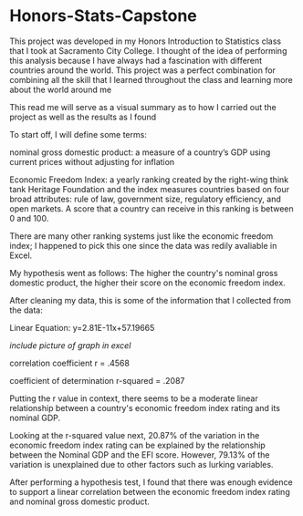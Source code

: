 # Honors-Stats-Capstone

This project was developed in my Honors Introduction to Statistics class that I took at Sacramento City College. I thought of the idea of performing this analysis because I have always had a fascination with different countries around the world. This project was a perfect combination for combining all the skill that I learned throughout the class and learning more about the world around me

This read me will serve as a visual summary as to how I carried out the project as well as the results as I found

To start off, I will define some terms:

nominal gross domestic product: a measure of a country’s GDP using current prices without adjusting for inflation

Economic Freedom Index:  a yearly ranking created by the right-wing think tank Heritage Foundation and the index measures countries based on four broad attributes: rule of law, government size, regulatory efficiency, and open markets. A score that a country can receive in this ranking is between 0 and 100.

There are many other ranking systems just like the economic freedom index; I happened to pick this one since the data was redily avaliable in Excel.

My hypothesis went as follows:
The higher the country's nominal gross domestic product, the higher their score on the economic freedom index.

After cleaning my data, this is some of the information that I collected from the data:

Linear Equation: y=2.81E-11x+57.19665

*include picture of graph in excel*

correlation coefficient r = .4568

coefficient of determination r-squared = .2087

Putting the r value in context, there seems to be a moderate linear relationship between a country's economic freedom index rating and its nominal GDP.

Looking at the r-squared value next, 20.87% of the variation in the economic freedom index rating can be explained by the relationship between the Nominal GDP and the EFI score. However, 79.13% of the variation is unexplained due to other factors such as lurking variables.

After performing a hypothesis test, I found that there was enough evidence to support a linear correlation between the economic freedom index rating and nominal gross domestic product.
